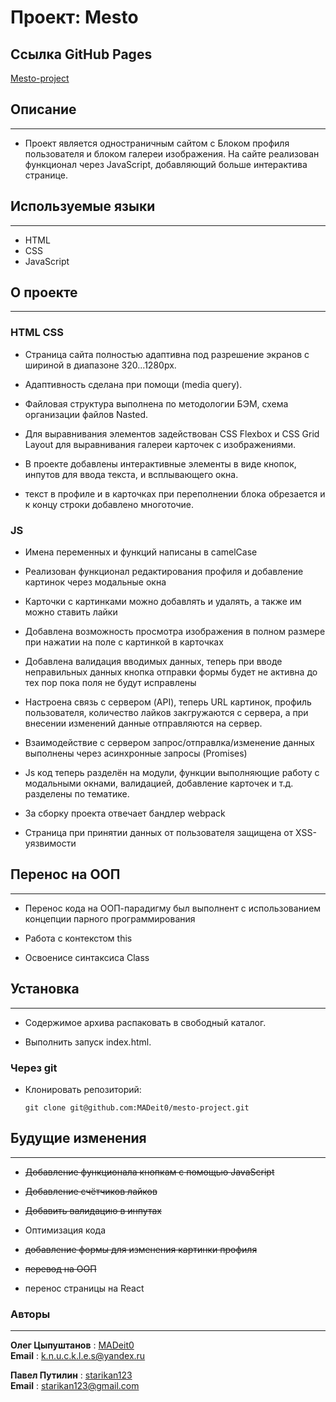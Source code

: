 # Проект: Mesto

## Ссылка GitHub Pages

 [Mesto-project](https://madeit0.github.io/mesto-project/ "Место")


## Описание
---

- Проект является одностраничным сайтом с Блоком профиля пользователя и блоком галереи изображения. На сайте реализован функционал через JavaScript, добавляющий больше интерактива странице.


##  Используемые языки
---

- HTML
- CSS
- JavaScript

## О проекте
---

 ### HTML CSS
- Страница сайта полностью адаптивна под разрешение экранов с шириной в диапазоне 320...1280px.

- Адаптивность сделана при помощи (media query).

- Файловая структура выполнена по методологии БЭМ, схема организации файлов Nasted.

- Для выравнивания элементов задействован CSS Flexbox и CSS Grid Layout для выравнивания галереи карточек с изображениями.

- В проекте добавлены интерактивные элементы в виде кнопок, инпутов для ввода текста, и всплывающего окна.

- текст в профиле и в карточках при переполнении блока обрезается и к концу строки добавлено многоточие.

### JS
- Имена переменных и функций написаны в camelCase

- Реализован функционал редактирования профиля и добавление картинок через модальные окна

- Карточки с картинками можно добавлять и удалять, а также им можно ставить лайки

- Добавлена возможность просмотра изображения в полном размере при нажатии на поле с картинкой в карточках

- Добавлена валидация вводимых данных, теперь при вводе неправильных данных кнопка отправки формы будет не активна до тех пор пока поля не будут исправлены

- Настроена связь с сервером (API), теперь URL картинок, профиль пользователя, количество лайков закгружаются с сервера, а при внесении изменений данные отправляются на сервер.

- Взаимодействие с сервером запрос/отправлка/изменение данных выполнены через асинхронные запросы (Promises)

- Js код теперь разделён на модули, функции выполняющие работу с модальными окнами, валидацией, добавление карточек и т.д. разделены по тематике.

- За сборку проекта отвечает бандлер webpack

- Страница при принятии данных от пользователя защищена от XSS-уязвимости

## Перенос на ООП
---
- Перенос кода на ООП-парадигму был выполнент с использованием концепции парного программирования

- Работа с контекстом this

- Освоенисе синтаксиса Class

## Установка
---

- Содержимое архива распаковать в свободный каталог.

- Выполнить запуск index.html.

### Через git

- Клонировать репозиторий:

  `git clone git@github.com:MADeit0/mesto-project.git`


## Будущие изменения
---

- ~~Добавление функционала кнопкам с помощью JavaScript~~

- ~~Добавление счётчиков лайков~~

- ~~Добавить валидацию в инпутах~~

- Оптимизация кода

- ~~добавление формы для изменения картинки профиля~~

- ~~перевод на ООП~~

- перенос страницы на React

### Авторы
---
**Олег Цыпуштанов** : [MADeit0](https://github.com/MADeit0 "Олег Цыпуштанов")\
**Email** : k.n.u.c.k.l.e.s@yandex.ru

**Павел Путилин** : [starikan123](https://github.com/starikan123 "Павел Путилин")\
**Email** : starikan123@gmail.com
